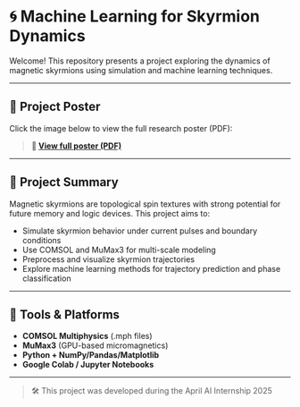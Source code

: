 # 🌀 Machine Learning for Skyrmion Dynamics

Welcome! This repository presents a project exploring the dynamics of magnetic skyrmions using simulation and machine learning techniques.

---

## 📄 Project Poster

Click the image below to view the full research poster (PDF):

> **📎 [View full poster (PDF)](https://github.com/JunjianChi/Machine_Learning_for_Skyrmion_Dynamic/blob/main/APRIL_Poster_final_Chi.pdf)**

---

## 🧠 Project Summary

Magnetic skyrmions are topological spin textures with strong potential for future memory and logic devices. This project aims to:

- Simulate skyrmion behavior under current pulses and boundary conditions
- Use COMSOL and MuMax3 for multi-scale modeling
- Preprocess and visualize skyrmion trajectories
- Explore machine learning methods for trajectory prediction and phase classification

---

## 🔧 Tools & Platforms

- **COMSOL Multiphysics** (.mph files)
- **MuMax3** (GPU-based micromagnetics)
- **Python + NumPy/Pandas/Matplotlib**
- **Google Colab / Jupyter Notebooks**

---

> 🛠 This project was developed during the April AI Internship 2025
